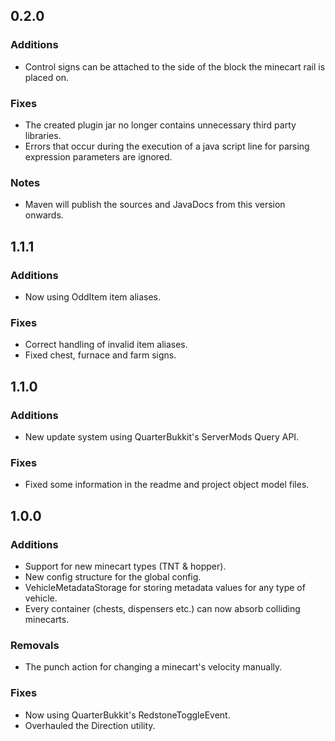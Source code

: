 0.2.0
-----

### Additions
* Control signs can be attached to the side of the block the minecart rail is placed on.

### Fixes
* The created plugin jar no longer contains unnecessary third party libraries.
* Errors that occur during the execution of a java script line for parsing expression parameters are ignored.

### Notes
* Maven will publish the sources and JavaDocs from this version onwards.

1.1.1
-----

### Additions
* Now using OddItem item aliases.

### Fixes
* Correct handling of invalid item aliases.
* Fixed chest, furnace and farm signs. 

1.1.0
-----

### Additions
* New update system using QuarterBukkit's ServerMods Query API.

### Fixes
* Fixed some information in the readme and project object model files.

1.0.0
-----

### Additions
* Support for new minecart types (TNT & hopper).
* New config structure for the global config.
* VehicleMetadataStorage for storing metadata values for any type of vehicle.
* Every container (chests, dispensers etc.) can now absorb colliding minecarts.

### Removals
* The punch action for changing a minecart's velocity manually.

### Fixes
* Now using QuarterBukkit's RedstoneToggleEvent.
* Overhauled the Direction utility.
